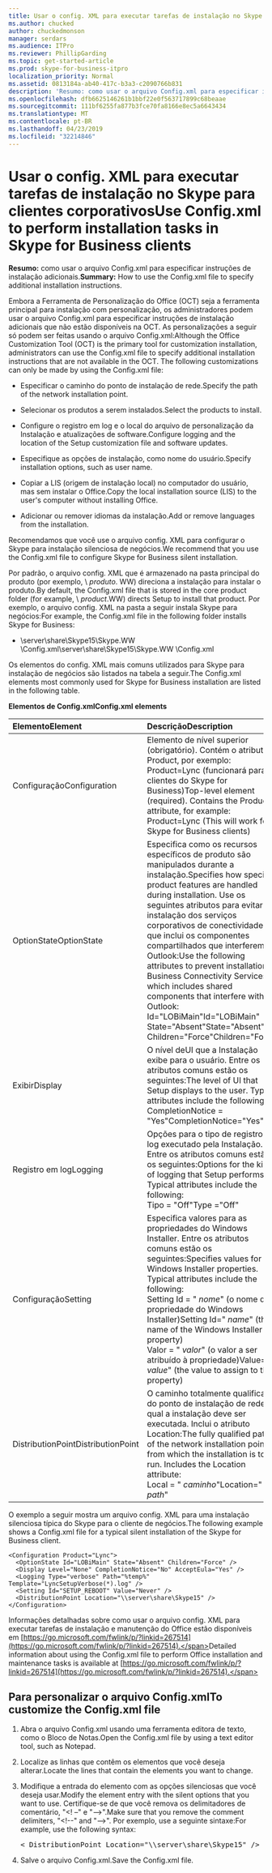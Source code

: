 ```yaml
---
title: Usar o config. XML para executar tarefas de instalação no Skype para clientes corporativos
ms.author: chucked
author: chuckedmonson
manager: serdars
ms.audience: ITPro
ms.reviewer: PhillipGarding
ms.topic: get-started-article
ms.prod: skype-for-business-itpro
localization_priority: Normal
ms.assetid: 0813184a-ab40-417c-b3a3-c2090766b831
description: 'Resumo: como usar o arquivo Config.xml para especificar instruções de instalação adicionais.'
ms.openlocfilehash: dfb6625146261b1bbf22e0f563717899c68beaae
ms.sourcegitcommit: 111bf6255fa877b3fce70fa8166e8ec5a6643434
ms.translationtype: MT
ms.contentlocale: pt-BR
ms.lasthandoff: 04/23/2019
ms.locfileid: "32214846"
---
```

# <a name="use-configxml-to-perform-installation-tasks-in-skype-for-business-clients"></a><span data-ttu-id="f4040-103">Usar o config. XML para executar tarefas de instalação no Skype para clientes corporativos</span><span class="sxs-lookup"><span data-stu-id="f4040-103">Use Config.xml to perform installation tasks in Skype for Business clients</span></span>

<span data-ttu-id="f4040-104">**Resumo:** como usar o arquivo Config.xml para especificar instruções de instalação adicionais.</span><span class="sxs-lookup"><span data-stu-id="f4040-104">**Summary:** How to use the Config.xml file to specify additional installation instructions.</span></span>

<span data-ttu-id="f4040-p101">Embora a Ferramenta de Personalização do Office (OCT) seja a ferramenta principal para instalação com personalização, os administradores podem usar o arquivo Config.xml para especificar instruções de instalação adicionais que não estão disponíveis na OCT. As personalizações a seguir só podem ser feitas usando o arquivo Config.xml:</span><span class="sxs-lookup"><span data-stu-id="f4040-p101">Although the Office Customization Tool (OCT) is the primary tool for customization installation, administrators can use the Config.xml file to specify additional installation instructions that are not available in the OCT. The following customizations can only be made by using the Config.xml file:</span></span>

- <span data-ttu-id="f4040-107">Especificar o caminho do ponto de instalação de rede.</span><span class="sxs-lookup"><span data-stu-id="f4040-107">Specify the path of the network installation point.</span></span>

- <span data-ttu-id="f4040-108">Selecionar os produtos a serem instalados.</span><span class="sxs-lookup"><span data-stu-id="f4040-108">Select the products to install.</span></span>

- <span data-ttu-id="f4040-109">Configure o registro em log e o local do arquivo de personalização da Instalação e atualizações de software.</span><span class="sxs-lookup"><span data-stu-id="f4040-109">Configure logging and the location of the Setup customization file and software updates.</span></span>

- <span data-ttu-id="f4040-110">Especifique as opções de instalação, como nome do usuário.</span><span class="sxs-lookup"><span data-stu-id="f4040-110">Specify installation options, such as user name.</span></span>

- <span data-ttu-id="f4040-111">Copiar a LIS (origem de instalação local) no computador do usuário, mas sem instalar o Office.</span><span class="sxs-lookup"><span data-stu-id="f4040-111">Copy the local installation source (LIS) to the user's computer without installing Office.</span></span>

- <span data-ttu-id="f4040-112">Adicionar ou remover idiomas da instalação.</span><span class="sxs-lookup"><span data-stu-id="f4040-112">Add or remove languages from the installation.</span></span>

<span data-ttu-id="f4040-113">Recomendamos que você use o arquivo config. XML para configurar o Skype para instalação silenciosa de negócios.</span><span class="sxs-lookup"><span data-stu-id="f4040-113">We recommend that you use the Config.xml file to configure Skype for Business silent installation.</span></span> 

<span data-ttu-id="f4040-114">Por padrão, o arquivo config. XML que é armazenado na pasta principal do produto (por exemplo, \ _produto_. WW) direciona a instalação para instalar o produto.</span><span class="sxs-lookup"><span data-stu-id="f4040-114">By default, the Config.xml file that is stored in the core product folder (for example, \ _product_.WW) directs Setup to install that product.</span></span> <span data-ttu-id="f4040-115">Por exemplo, o arquivo config. XML na pasta a seguir instala Skype para negócios:</span><span class="sxs-lookup"><span data-stu-id="f4040-115">For example, the Config.xml file in the following folder installs Skype for Business:</span></span>

- <span data-ttu-id="f4040-116">\\server\share\Skype15\Skype.WW \Config.xml</span><span class="sxs-lookup"><span data-stu-id="f4040-116">\\server\share\Skype15\Skype.WW \Config.xml</span></span>

<span data-ttu-id="f4040-117">Os elementos do config. XML mais comuns utilizados para Skype para instalação de negócios são listados na tabela a seguir.</span><span class="sxs-lookup"><span data-stu-id="f4040-117">The Config.xml elements most commonly used for Skype for Business installation are listed in the following table.</span></span>

<span data-ttu-id="f4040-118">**Elementos de Config.xml**</span><span class="sxs-lookup"><span data-stu-id="f4040-118">**Config.xml elements**</span></span>


| <span data-ttu-id="f4040-119">**Elemento**</span><span class="sxs-lookup"><span data-stu-id="f4040-119">**Element**</span></span>              | <span data-ttu-id="f4040-120">**Descrição**</span><span class="sxs-lookup"><span data-stu-id="f4040-120">**Description**</span></span>                                                                                                                                                                                                                                                                                         |
|:-------------------------|:--------------------------------------------------------------------------------------------------------------------------------------------------------------------------------------------------------------------------------------------------------------------------------------------------------|
| <span data-ttu-id="f4040-121">Configuração</span><span class="sxs-lookup"><span data-stu-id="f4040-121">Configuration</span></span>  <br/>     | <span data-ttu-id="f4040-p103">Elemento de nível superior (obrigatório). Contém o atributo Product, por exemplo: Product=Lync (funcionará para clientes do Skype for Business)</span><span class="sxs-lookup"><span data-stu-id="f4040-p103">Top-level element (required). Contains the Product attribute, for example: Product=Lync (This will work for Skype for Business clients)</span></span>  <br/>                                                                                                                                                          |
| <span data-ttu-id="f4040-124">OptionState</span><span class="sxs-lookup"><span data-stu-id="f4040-124">OptionState</span></span>  <br/>       | <span data-ttu-id="f4040-125">Especifica como os recursos específicos de produto são manipulados durante a instalação.</span><span class="sxs-lookup"><span data-stu-id="f4040-125">Specifies how specific product features are handled during installation.</span></span> <span data-ttu-id="f4040-126">Use os seguintes atributos para evitar a instalação dos serviços corporativos de conectividade, que inclui os componentes compartilhados que interferem no Outlook:</span><span class="sxs-lookup"><span data-stu-id="f4040-126">Use the following attributes to prevent installation of Business Connectivity Services, which includes shared components that interfere with Outlook:</span></span> <br/>  <span data-ttu-id="f4040-127">Id="LOBiMain"</span><span class="sxs-lookup"><span data-stu-id="f4040-127">Id="LOBiMain"</span></span> <br/>  <span data-ttu-id="f4040-128">State="Absent"</span><span class="sxs-lookup"><span data-stu-id="f4040-128">State="Absent"</span></span> <br/>  <span data-ttu-id="f4040-129">Children="Force"</span><span class="sxs-lookup"><span data-stu-id="f4040-129">Children="Force"</span></span> <br/> |
| <span data-ttu-id="f4040-130">Exibir</span><span class="sxs-lookup"><span data-stu-id="f4040-130">Display</span></span>  <br/>           | <span data-ttu-id="f4040-p105">O nível deUI que a Instalação exibe para o usuário. Entre os atributos comuns estão os seguintes:</span><span class="sxs-lookup"><span data-stu-id="f4040-p105">The level of UI that Setup displays to the user. Typical attributes include the following:</span></span> <br/>  <span data-ttu-id="f4040-133">CompletionNotice = "Yes"</span><span class="sxs-lookup"><span data-stu-id="f4040-133">CompletionNotice="Yes"</span></span>                                                                                                                                                                                |
| <span data-ttu-id="f4040-134">Registro em log</span><span class="sxs-lookup"><span data-stu-id="f4040-134">Logging</span></span>  <br/>           | <span data-ttu-id="f4040-p106">Opções para o tipo de registro em log executado pela Instalação. Entre os atributos comuns estão os seguintes:</span><span class="sxs-lookup"><span data-stu-id="f4040-p106">Options for the kind of logging that Setup performs. Typical attributes include the following:</span></span> <br/>  <span data-ttu-id="f4040-137">Tipo = "Off"</span><span class="sxs-lookup"><span data-stu-id="f4040-137">Type ="Off"</span></span>                                                                                                                                                                                       |
| <span data-ttu-id="f4040-138">Configuração</span><span class="sxs-lookup"><span data-stu-id="f4040-138">Setting</span></span>  <br/>           | <span data-ttu-id="f4040-p107">Especifica valores para as propriedades do Windows Installer. Entre os atributos comuns estão os seguintes:</span><span class="sxs-lookup"><span data-stu-id="f4040-p107">Specifies values for Windows Installer properties. Typical attributes include the following: </span></span><br/>  <span data-ttu-id="f4040-141">Setting Id = " *nome*" (o nome da propriedade do Windows Installer)</span><span class="sxs-lookup"><span data-stu-id="f4040-141">Setting Id=" *name*" (the name of the Windows Installer property)</span></span>  <br/>  <span data-ttu-id="f4040-142">Valor = " *valor*" (o valor a ser atribuído à propriedade)</span><span class="sxs-lookup"><span data-stu-id="f4040-142">Value=" *value*" (the value to assign to the property)</span></span>  <br/>                                                             |
| <span data-ttu-id="f4040-143">DistributionPoint</span><span class="sxs-lookup"><span data-stu-id="f4040-143">DistributionPoint</span></span>  <br/> | <span data-ttu-id="f4040-p108">O caminho totalmente qualificado do ponto de instalação de rede do qual a instalação deve ser executada. Inclui o atributo Location:</span><span class="sxs-lookup"><span data-stu-id="f4040-p108">The fully qualified path of the network installation point from which the installation is to run. Includes the Location attribute: </span></span><br/>  <span data-ttu-id="f4040-146">Local = " *caminho*"</span><span class="sxs-lookup"><span data-stu-id="f4040-146">Location=" *path*"</span></span>  <br/>                                                                                                                                     |

<span data-ttu-id="f4040-147">O exemplo a seguir mostra um arquivo config. XML para uma instalação silenciosa típica do Skype para o cliente de negócios.</span><span class="sxs-lookup"><span data-stu-id="f4040-147">The following example shows a Config.xml file for a typical silent installation of the Skype for Business client.</span></span> 

```
<Configuration Product="Lync"> 
  <OptionState Id="LOBiMain" State="Absent" Children="Force" /> 
  <Display Level="None" CompletionNotice="No" AcceptEula="Yes" /> 
  <Logging Type="verbose" Path="%temp%" Template="LyncSetupVerbose(*).log" />
  <Setting Id="SETUP_REBOOT" Value="Never" /> 
  <DistributionPoint Location="\\server\share\Skype15" /> 
</Configuration>
```

<span data-ttu-id="f4040-148">Informações detalhadas sobre como usar o arquivo config. XML para executar tarefas de instalação e manutenção do Office estão disponíveis em [https://go.microsoft.com/fwlink/p/?linkid=267514](https://go.microsoft.com/fwlink/p/?linkid=267514).</span><span class="sxs-lookup"><span data-stu-id="f4040-148">Detailed information about using the Config.xml file to perform Office installation and maintenance tasks is available at [https://go.microsoft.com/fwlink/p/?linkid=267514](https://go.microsoft.com/fwlink/p/?linkid=267514).</span></span>

## <a name="to-customize-the-configxml-file"></a><span data-ttu-id="f4040-149">Para personalizar o arquivo Config.xml</span><span class="sxs-lookup"><span data-stu-id="f4040-149">To customize the Config.xml file</span></span>

1. <span data-ttu-id="f4040-150">Abra o arquivo Config.xml usando uma ferramenta editora de texto, como o Bloco de Notas.</span><span class="sxs-lookup"><span data-stu-id="f4040-150">Open the Config.xml file by using a text editor tool, such as Notepad.</span></span>

2. <span data-ttu-id="f4040-151">Localize as linhas que contêm os elementos que você deseja alterar.</span><span class="sxs-lookup"><span data-stu-id="f4040-151">Locate the lines that contain the elements you want to change.</span></span>

3. <span data-ttu-id="f4040-152">Modifique a entrada do elemento com as opções silenciosas que você deseja usar.</span><span class="sxs-lookup"><span data-stu-id="f4040-152">Modify the element entry with the silent options that you want to use.</span></span> <span data-ttu-id="f4040-153">Certifique-se de que você remova os delimitadores de comentário, "\<! –" e "–\>".</span><span class="sxs-lookup"><span data-stu-id="f4040-153">Make sure that you remove the comment delimiters, "\<!--" and "--\>".</span></span> <span data-ttu-id="f4040-154">Por exemplo, use a seguinte sintaxe:</span><span class="sxs-lookup"><span data-stu-id="f4040-154">For example, use the following syntax:</span></span>

   <pre>
   < DistributionPoint Location="\\server\share\Skype15" />
   </pre>

4. <span data-ttu-id="f4040-155">Salve o arquivo Config.xml.</span><span class="sxs-lookup"><span data-stu-id="f4040-155">Save the Config.xml file.</span></span>


